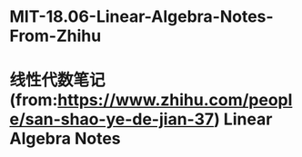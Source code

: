 # MIT-18.06-Linear-Algebra-Notes-From-Zhihu
# 线性代数笔记(from:https://www.zhihu.com/people/san-shao-ye-de-jian-37) Linear Algebra Notes

